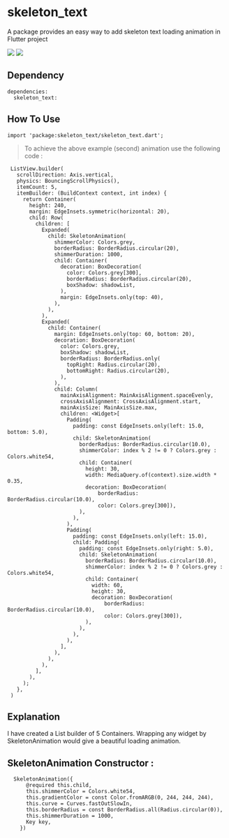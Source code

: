 # skeleton_text  
  
A package provides an easy way to add skeleton text loading animation in Flutter project  
  
<p float="left">
  <img src="https://github.com/imlegend19/Skeleton-Text/blob/master/preview1.gif" />
  <img src="https://github.com/imlegend19/Skeleton-Text/blob/master/preview2.gif" />
</p>
 
## Dependency 
```
dependencies:
  skeleton_text:
```
 
## How To Use  
  

  ```
  import 'package:skeleton_text/skeleton_text.dart';
  ```

> To achieve the above example (second) animation use the following code :

     ListView.builder(
       scrollDirection: Axis.vertical,
       physics: BouncingScrollPhysics(),
       itemCount: 5,
       itemBuilder: (BuildContext context, int index) {
         return Container(
           height: 240,
           margin: EdgeInsets.symmetric(horizontal: 20),
           child: Row(
             children: [
               Expanded(
                 child: SkeletonAnimation(
                   shimmerColor: Colors.grey,
                   borderRadius: BorderRadius.circular(20),
                   shimmerDuration: 1000,
                   child: Container(
                     decoration: BoxDecoration(
                       color: Colors.grey[300],
                       borderRadius: BorderRadius.circular(20),
                       boxShadow: shadowList,
                     ),
                     margin: EdgeInsets.only(top: 40),
                   ),
                 ),
               ),
               Expanded(
                 child: Container(
                   margin: EdgeInsets.only(top: 60, bottom: 20),
                   decoration: BoxDecoration(
                     color: Colors.grey,
                     boxShadow: shadowList,
                     borderRadius: BorderRadius.only(
                       topRight: Radius.circular(20),
                       bottomRight: Radius.circular(20),
                     ),
                   ),
                   child: Column(
                     mainAxisAlignment: MainAxisAlignment.spaceEvenly,
                     crossAxisAlignment: CrossAxisAlignment.start,
                     mainAxisSize: MainAxisSize.max,
                     children: <Widget>[
                       Padding(
                         padding: const EdgeInsets.only(left: 15.0, bottom: 5.0),
                         child: SkeletonAnimation(
                           borderRadius: BorderRadius.circular(10.0),
                           shimmerColor: index % 2 != 0 ? Colors.grey : Colors.white54,
                           child: Container(
                             height: 30,
                             width: MediaQuery.of(context).size.width * 0.35,
                             decoration: BoxDecoration(
                                 borderRadius: BorderRadius.circular(10.0),
                                 color: Colors.grey[300]),
                           ),
                         ),
                       ),
                       Padding(
                         padding: const EdgeInsets.only(left: 15.0),
                         child: Padding(
                           padding: const EdgeInsets.only(right: 5.0),
                           child: SkeletonAnimation(
                             borderRadius: BorderRadius.circular(10.0),
                             shimmerColor: index % 2 != 0 ? Colors.grey : Colors.white54,
                             child: Container(
                               width: 60,
                               height: 30,
                               decoration: BoxDecoration(
                                   borderRadius: BorderRadius.circular(10.0),
                                   color: Colors.grey[300]),
                             ),
                           ),
                         ),
                       ),
                     ],
                   ),
                 ),
               ),
             ],
           ),
         );
       },
     )

## Explanation 

I have created a List builder of 5 Containers. Wrapping any widget by SkeletonAnimation would give a beautiful loading animation.

## SkeletonAnimation<T> Constructor :

```
  SkeletonAnimation({
      @required this.child,
      this.shimmerColor = Colors.white54,
      this.gradientColor = const Color.fromARGB(0, 244, 244, 244),
      this.curve = Curves.fastOutSlowIn,
      this.borderRadius = const BorderRadius.all(Radius.circular(0)),
      this.shimmerDuration = 1000,
      Key key,
    })
```
